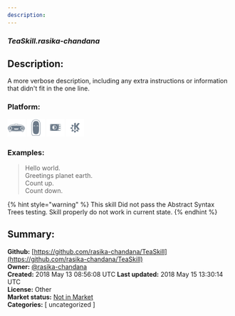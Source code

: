 ```yaml
---
description: 
---
```


### _TeaSkill.rasika-chandana_  
## Description:  
A more verbose description, including any extra instructions or
information that didn't fit in the one line.  
  
### Platform:  
 ![Mark I](../.gitbook/assets/mark-1-icon.png)  ![Mark II](../.gitbook/assets/mark-2-icon.png)  ![Picroft](../.gitbook/assets/picroft-icon.png)  ![plasmoid](../.gitbook/assets/kde.png)   
### Examples:  
> Hello world.  
> Greetings planet earth.  
> Count up.  
> Count down.  
  
{% hint style="warning" %}
This skill Did not pass the Abstract Syntax Trees testing. Skill properly do not work in current state.
{% endhint %}
  
## Summary:  
**Github:** [https://github.com/rasika-chandana/TeaSkill](https://github.com/rasika-chandana/TeaSkill)  
**Owner:** [@rasika-chandana](https://github.com/rasika-chandana)  
**Created:** 2018 May 13 08:56:08 UTC  **Last updated:** 2018 May 15 13:30:14 UTC  
**License:** Other  
**Market status:** [Not in Market](https://market.mycroft.ai/skill/)  
**Categories:** [ uncategorized ]   
